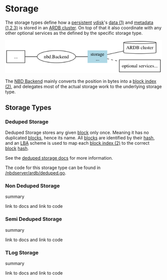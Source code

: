 # Storage

The storage types define how a [persistent][persistent] [vdisk][vdisk]'s [data (1)][data] and [metadata (1,2,3)][metadata] is stored in an [ARDB cluster][ardb]. On top of that it also coordinate with any other optional services as the defined by the specific storage type.

![NBD Storage Overview](/docs/assets/nbd_storage_overview.png)

The [NBD Backend][backend] mainly converts the position in bytes into a [block index (2)][index], and delegates most of the actual storage work to the underlying storage type.

## Storage Types

### Deduped Storage

Deduped Storage stores any given [block][block] only once. Meaning it has no duplicated [blocks][block], hence its name. All [blocks][block] are identified by their [hash][hash], and an [LBA][lba] scheme is used to map each [block index (2)][index] to the correct [block][block] [hash][hash].

See the [deduped storage docs](/docs/nbd/storage/deduped.md) for more information.

The code for this storage type can be found in [/nbdserver/ardb/deduped.go](/nbdserver/ardb/deduped.go).

### Non Deduped Storage

summary

link to docs and link to code

### Semi Deduped Storage

summary

link to docs and link to code

### TLog Storage

summary

link to docs and link to code

[backend]: /docs/glossary.md#backend
[persistent]: /docs/glossary.md#persistent
[vdisk]: /docs/glossary.md#vdisk
[ardb]: /docs/glossary.md#ardb
[data]: /docs/glossary.md#data
[metadata]: /docs/glossary.md#metadata
[index]: /docs/glossary.md#index
[lba]: /docs/glossary.md#lba
[block]: /docs/glossary.md#block
[hash]: /docs/glossary.md#hash

